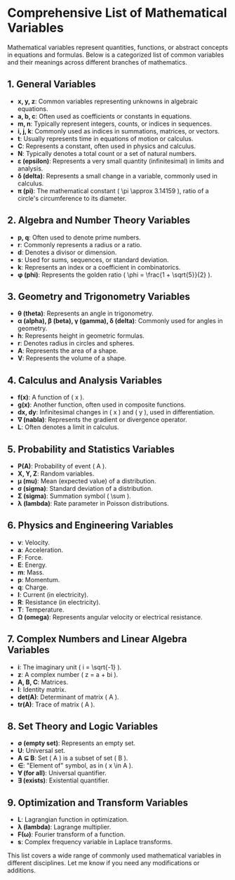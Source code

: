 # Comprehensive List of Mathematical Variables

Mathematical variables represent quantities, functions, or abstract concepts in equations and formulas. Below is a categorized list of common variables and their meanings across different branches of mathematics.

## 1. General Variables

- **x, y, z**: Common variables representing unknowns in algebraic equations.
- **a, b, c**: Often used as coefficients or constants in equations.
- **m, n**: Typically represent integers, counts, or indices in sequences.
- **i, j, k**: Commonly used as indices in summations, matrices, or vectors.
- **t**: Usually represents time in equations of motion or calculus.
- **C**: Represents a constant, often used in physics and calculus.
- **N**: Typically denotes a total count or a set of natural numbers.
- **ε (epsilon)**: Represents a very small quantity (infinitesimal) in limits and analysis.
- **δ (delta)**: Represents a small change in a variable, commonly used in calculus.
- **π (pi)**: The mathematical constant \( \pi \approx 3.14159 \), ratio of a circle's circumference to its diameter.

## 2. Algebra and Number Theory Variables

- **p, q**: Often used to denote prime numbers.
- **r**: Commonly represents a radius or a ratio.
- **d**: Denotes a divisor or dimension.
- **s**: Used for sums, sequences, or standard deviation.
- **k**: Represents an index or a coefficient in combinatorics.
- **φ (phi)**: Represents the golden ratio \( \phi = \frac{1 + \sqrt{5}}{2} \).

## 3. Geometry and Trigonometry Variables

- **θ (theta)**: Represents an angle in trigonometry.
- **α (alpha), β (beta), γ (gamma), δ (delta)**: Commonly used for angles in geometry.
- **h**: Represents height in geometric formulas.
- **r**: Denotes radius in circles and spheres.
- **A**: Represents the area of a shape.
- **V**: Represents the volume of a shape.

## 4. Calculus and Analysis Variables

- **f(x)**: A function of \( x \).
- **g(x)**: Another function, often used in composite functions.
- **dx, dy**: Infinitesimal changes in \( x \) and \( y \), used in differentiation.
- **∇ (nabla)**: Represents the gradient or divergence operator.
- **L**: Often denotes a limit in calculus.

## 5. Probability and Statistics Variables

- **P(A)**: Probability of event \( A \).
- **X, Y, Z**: Random variables.
- **μ (mu)**: Mean (expected value) of a distribution.
- **σ (sigma)**: Standard deviation of a distribution.
- **Σ (sigma)**: Summation symbol \( \sum \).
- **λ (lambda)**: Rate parameter in Poisson distributions.

## 6. Physics and Engineering Variables

- **v**: Velocity.
- **a**: Acceleration.
- **F**: Force.
- **E**: Energy.
- **m**: Mass.
- **p**: Momentum.
- **q**: Charge.
- **I**: Current (in electricity).
- **R**: Resistance (in electricity).
- **T**: Temperature.
- **Ω (omega)**: Represents angular velocity or electrical resistance.

## 7. Complex Numbers and Linear Algebra Variables

- **i**: The imaginary unit \( i = \sqrt{-1} \).
- **z**: A complex number \( z = a + bi \).
- **A, B, C**: Matrices.
- **I**: Identity matrix.
- **det(A)**: Determinant of matrix \( A \).
- **tr(A)**: Trace of matrix \( A \).

## 8. Set Theory and Logic Variables

- **∅ (empty set)**: Represents an empty set.
- **U**: Universal set.
- **A ⊆ B**: Set \( A \) is a subset of set \( B \).
- **∈**: "Element of" symbol, as in \( x \in A \).
- **∀ (for all)**: Universal quantifier.
- **∃ (exists)**: Existential quantifier.

## 9. Optimization and Transform Variables

- **L**: Lagrangian function in optimization.
- **λ (lambda)**: Lagrange multiplier.
- **F(ω)**: Fourier transform of a function.
- **s**: Complex frequency variable in Laplace transforms.

This list covers a wide range of commonly used mathematical variables in different disciplines. Let me know if you need any modifications or additions.
